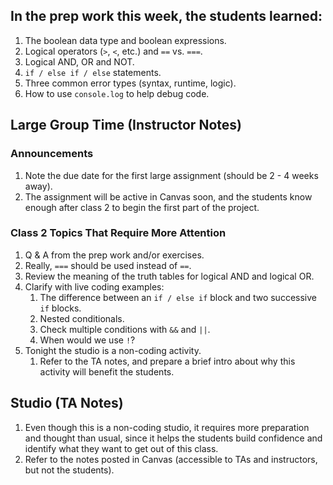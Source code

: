 ## In the prep work this week, the students learned:
1. The boolean data type and boolean expressions.
1. Logical operators (``>``, ``<``, etc.) and ``==`` vs. ``===``.
1. Logical AND, OR and NOT.
1. ``if / else if / else`` statements.
1. Three common error types (syntax, runtime, logic).
1. How to use ``console.log`` to help debug code.

## Large Group Time (Instructor Notes)
### Announcements
1. Note the due date for the first large assignment (should be 2 - 4 weeks away).
1. The assignment will be active in Canvas soon, and the students know enough after class 2 to begin the first part of the project.

### Class 2 Topics That Require More Attention
1. Q & A from the prep work and/or exercises.
1. Really, ``===`` should be used instead of ``==``.
1. Review the meaning of the truth tables for logical AND and logical OR.
1. Clarify with live coding examples:
   1. The difference between an ``if / else if`` block and two successive ``if`` blocks.
   1. Nested conditionals.
   1. Check multiple conditions with ``&&`` and ``||``.
   1. When would we use ``!``?
1. Tonight the studio is a non-coding activity.
   1. Refer to the TA notes, and prepare a brief intro about why this activity will benefit the students.

## Studio (TA Notes)
1. Even though this is a non-coding studio, it requires more preparation and thought than usual, since it helps the students build confidence and identify what they want to get out of this class.
1. Refer to the notes posted in Canvas (accessible to TAs and instructors, but not the students).